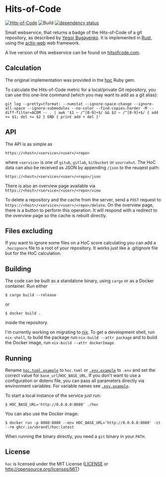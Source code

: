 # Hits-of-Code

[![Hits-of-Code](https://hitsofcode.com/github/vbrandl/hoc)](https://hitsofcode.com/github/vbrandl/hoc/view)
![Build](https://github.com/vbrandl/hoc/actions/workflows/rust.yml/badge.svg)
[![dependency status](https://deps.rs/repo/github/vbrandl/hoc/status.svg)](https://deps.rs/repo/github/vbrandl/hoc)

Small webservice, that returns a badge of the Hits-of-Code of a git repository, as described by [Yegor
Bugayenko](https://www.yegor256.com/2014/11/14/hits-of-code.html). It is implemented in
[Rust](https://www.rust-lang.org/), using the [actix-web](https://actix.rs/) web framework.

A live version of this webservice can be found on [hitsofcode.com](https://hitsofcode.com/).

## Calculation

The original implementation was provided in the [hoc](https://github.com/yegor256/hoc) Ruby gem.

To calculate the Hits-of-Code metric for a local/private Git repository, you can use this one-line command (which you may want to add as a git alias):

```
git log --pretty=tformat: --numstat --ignore-space-change --ignore-all-space --ignore-submodules --no-color --find-copies-harder -M --diff-filter=ACDM -- . | awk '$1 ~ /^[0-9]+$/ && $2 ~ /^[0-9]+$/ { add += $1; del += $2 } END { print add + del }'
```

## API

The API is as simple as

```
https://<host>/<service>/<user>/<repo>
```

where `<service>` is one of `gitub`, `gitlab`, `bitbucket` or `sourcehut`. The HoC data can also be received as JSON by
appending `/json` to the reuqest path:

```
https://<host>/<service>/<user>/<repo>/json
```

There is also an overview page available via `https://<host>/<service>/<user>/<repo>/view`

To delete a repository and the cache from the server, send a `POST` request to
`https://<host>/<service>/<user>/<repo>/delete`. On the overview page, there is a button to perform this operation. It
will respond with a redirect to the overview page so the cache is rebuilt directly.

## Files excluding

If you want to ignore some files on a HoC score calculating you can add a `.hocignore` file to a root of your repository. It works just like a .gitignore file but for the HoC calculation.

## Building

The code can be built as a standalone binary, using `cargo` or as a Docker container. Run either

```
$ cargo build --release
```

or

```
$ docker build .
```

inside the repository.

I'm currently working on migrating to [nix](https://nixos.org/nix). To get a development shell, run `nix-shell`, to
build the package run `nix-build --attr package` and to build the Docker image, run `nix-build --attr dockerImage`.


## Running

Rename [`hoc.toml.example`](./hoc.toml.example) to `hoc.toml` or [`.env.example`](./.env.example) to `.env` and set the
correct value for `base_url`/`HOC_BASE_URL`. If you don't want to use a configuration or dotenv file, you can pass all
parameters directly via environment variables. For variable names see [`.env.example`](./.env.example).

To start a local instance of the service just run:

```
$ HOC_BASE_URL='http://0.0.0.0:8080' ./hoc
```

You can also use the Docker image:

```
$ docker run -p 8080:8080 --env HOC_BASE_URL='http://0.0.0.0:8080' -it --rm ghcr.io/vbrandl/hoc:latest
```

When running the binary directly, you need a `git` binary in your `PATH`.


## License

`hoc` is licensed under the MIT License ([LICENSE](LICENSE) or http://opensource.org/licenses/MIT)
